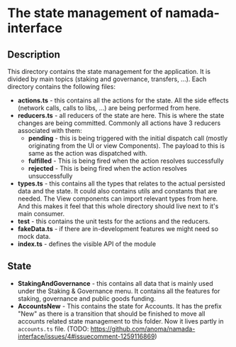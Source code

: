 # The state management of namada-interface

## Description
This directory contains the state management for the application. It is divided by main topics (staking and governance, transfers, ...). Each directory contains the following files:
* **actions.ts** - this contains all the actions for the state. All the side effects (network calls, calls to libs, ...) are being performed from here.
* **reducers.ts** - all reducers of the state are here. This is where the state changes are being committed. Commonly all actions have 3 reducers associated with them:
    * **pending** - this is being triggered with the initial dispatch call (mostly originating from the UI or view Components). The payload to this is same as the action was dispatched with.
    * **fulfilled** - This is being fired when the action resolves successfully
    * **rejected** - This is being fired when the action resolves unsuccessfully
* **types.ts** - this contains all the types that relates to the actual persisted data and the state. It could also contains utils and constants that are needed. The View components can import relevant types from here. And this makes it feel that this whole directory should live next to it's main consumer.
* **__test__** - this contains the unit tests for the actions and the reducers.
* **fakeData.ts** - if there are in-development features we might need so mock data.
* **index.ts** - defines the visible API of the module
## State
* **StakingAndGovernance** - this contains all data that is mainly used under the Staking & Governance menu. It contains all the features for staking, governance and public goods funding.
* **AccountsNew** - This contains the state for Accounts. It has the prefix "New" as there is a transition that should be finished to move all accounts related state management to this folder. Now it lives partly in `accounts.ts` file. (TODO: https://github.com/anoma/namada-interface/issues/4#issuecomment-1259116869)

